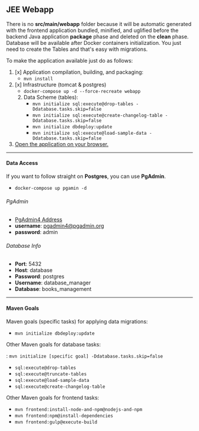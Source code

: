 ## JEE Webapp

There is no **src/main/webapp** folder because it will be automatic generated with the frontend application bundled, 
minified, and uglified before the backend Java application **package** phase and deleted on the **clean** phase. 
Database will be available after Docker containers initialization. You just need to create the Tables and that's easy with migrations.

To make the application available just do as follows:

1. [x] Application compilation, building, and packaging:  
	- ```mvn install```
2. [x] Infrastructure (tomcat & postgres)
	- ```docker-compose up -d --force-recreate webapp```
	2. Data Scheme (tables):  
		- ```mvn initialize sql:execute@drop-tables -Ddatabase.tasks.skip=false```
		- ```mvn initialize sql:execute@create-changelog-table -Ddatabase.tasks.skip=false```
        - ```mvn initialize dbdeploy:update```
		- ```mvn initialize sql:execute@load-sample-data -Ddatabase.tasks.skip=false```  
3. [Open the application on your browser.](http://localhost:8080/gradip-jee-webapp)

****
#### Data Access

If you want to follow straight on **Postgres**, you can use **PgAdmin**.  

 - ```docker-compose up pgamin -d```

###### PgAdmin  
 - [PgAdmin4 Address](http://localhost:5050)   
 - **username**: pgadmin4@pgadmin.org  
 - **password**: admin  

###### Database Info
 - **Port**: 5432  
 - **Host**: database  
 - **Password**: postgres  
 - **Username**: database_manager  
 - **Database**: books_management  

****
#### Maven Goals

Maven goals (specific tasks) for applying data migrations:

 - ```mvn initialize dbdeploy:update```

Other Maven goals for database tasks:

  :	```mvn initialize [specific goal] -Ddatabase.tasks.skip=false```

 - ```sql:execute@drop-tables```
 - ```sql:execute@truncate-tables```
 - ```sql:execute@load-sample-data```
 - ```sql:execute@create-changelog-table```

Other Maven goals for frontend tasks:

- ```mvn frontend:install-node-and-npm@nodejs-and-npm```
- ```mvn frontend:npm@install-dependencies```
- ```mvn frontend:gulp@execute-build```
